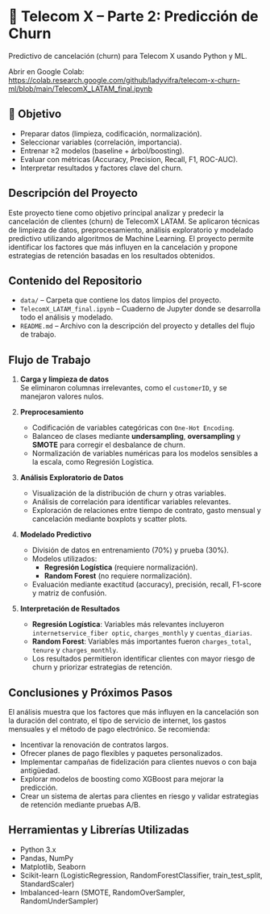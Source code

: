 # 📡 Telecom X – Parte 2: Predicción de Churn

Predictivo de cancelación (churn) para Telecom X usando Python y ML.

Abrir en Google Colab: https://colab.research.google.com/github/ladyvifra/telecom-x-churn-ml/blob/main/TelecomX_LATAM_final.ipynb

## 🎯 Objetivo
- Preparar datos (limpieza, codificación, normalización).
- Seleccionar variables (correlación, importancia).
- Entrenar ≥2 modelos (baseline + árbol/boosting).
- Evaluar con métricas (Accuracy, Precision, Recall, F1, ROC-AUC).
- Interpretar resultados y factores clave del churn.

## Descripción del Proyecto
Este proyecto tiene como objetivo principal analizar y predecir la cancelación de clientes (churn) de TelecomX LATAM. Se aplicaron técnicas de limpieza de datos, preprocesamiento, análisis exploratorio y modelado predictivo utilizando algoritmos de Machine Learning. El proyecto permite identificar los factores que más influyen en la cancelación y propone estrategias de retención basadas en los resultados obtenidos.

## Contenido del Repositorio
- `data/` – Carpeta que contiene los datos limpios del proyecto.
- `TelecomX_LATAM_final.ipynb` – Cuaderno de Jupyter donde se desarrolla todo el análisis y modelado.
- `README.md` – Archivo con la descripción del proyecto y detalles del flujo de trabajo.

## Flujo de Trabajo
1. **Carga y limpieza de datos**  
   Se eliminaron columnas irrelevantes, como el `customerID`, y se manejaron valores nulos.

2. **Preprocesamiento**  
   - Codificación de variables categóricas con `One-Hot Encoding`.  
   - Balanceo de clases mediante **undersampling**, **oversampling** y **SMOTE** para corregir el desbalance de churn.  
   - Normalización de variables numéricas para los modelos sensibles a la escala, como Regresión Logística.

3. **Análisis Exploratorio de Datos**  
   - Visualización de la distribución de churn y otras variables.  
   - Análisis de correlación para identificar variables relevantes.  
   - Exploración de relaciones entre tiempo de contrato, gasto mensual y cancelación mediante boxplots y scatter plots.

4. **Modelado Predictivo**  
   - División de datos en entrenamiento (70%) y prueba (30%).  
   - Modelos utilizados:  
     - **Regresión Logística** (requiere normalización).  
     - **Random Forest** (no requiere normalización).  
   - Evaluación mediante exactitud (accuracy), precisión, recall, F1-score y matriz de confusión.

5. **Interpretación de Resultados**  
   - **Regresión Logística**: Variables más relevantes incluyeron `internetservice_fiber optic`, `charges_monthly` y `cuentas_diarias`.  
   - **Random Forest**: Variables más importantes fueron `charges_total`, `tenure` y `charges_monthly`.  
   - Los resultados permitieron identificar clientes con mayor riesgo de churn y priorizar estrategias de retención.

## Conclusiones y Próximos Pasos
El análisis muestra que los factores que más influyen en la cancelación son la duración del contrato, el tipo de servicio de internet, los gastos mensuales y el método de pago electrónico. Se recomienda:  
- Incentivar la renovación de contratos largos.  
- Ofrecer planes de pago flexibles y paquetes personalizados.  
- Implementar campañas de fidelización para clientes nuevos o con baja antigüedad.  
- Explorar modelos de boosting como XGBoost para mejorar la predicción.  
- Crear un sistema de alertas para clientes en riesgo y validar estrategias de retención mediante pruebas A/B.

## Herramientas y Librerías Utilizadas
- Python 3.x  
- Pandas, NumPy  
- Matplotlib, Seaborn  
- Scikit-learn (LogisticRegression, RandomForestClassifier, train_test_split, StandardScaler)  
- Imbalanced-learn (SMOTE, RandomOverSampler, RandomUnderSampler)
